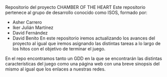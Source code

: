Repositorio del proyecto CHAMBER OF THE HEART
Este repositorio pertenece al grupo de desarrollo conocido como ISOS, formado por:
 - Asher Carrero
 - Iker Julián Martínez
 - David Fernández
 - David Benito
En este repositorio iremos actualizando los avances del proyecto al igual que iremos asignando las distintas tareas a lo largo de los hitos con el objetivo de terminar el juego. 

En el repo encontramos tanto un GDD en la que se encontrarán las distintas características del juego como una página web con una breve sinopsis del mismo al igual que los enlaces a nuestras redes.
